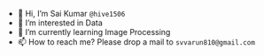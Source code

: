 - 👋 Hi, I’m Sai Kumar `@hive1506`
- 👀 I’m interested in Data
- 🌱 I’m currently learning Image Processing 
- 📫 How to reach me? Please drop a mail to `svvarun810@gmail.com`

<!---
hive1506/hive1506 is a ✨ special ✨ repository because its `README.md` (this file) appears on your GitHub profile.
You can click the Preview link to take a look at your changes.
--->
